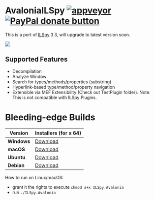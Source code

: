 # AvaloniaILSpy [![appveyor](https://ci.appveyor.com/api/projects/status/github/jeffreye/AvaloniaILSpy?svg=true)](https://ci.appveyor.com/project/jeffreye/avaloniailspy) [![PayPal donate button](https://img.shields.io/badge/donate-paypal-blue.svg)](https://www.paypal.com/cgi-bin/webscr?cmd=_donations&business=HYERRCR8C7876&lc=US&item_name=AvaloniaILSpy&no_note=0&currency_code=USD&bn=PP-DonationsBF:btn_donate_SM.gif:NonHosted) 

This is a port of [ILSpy](https://github.com/icsharpcode/ILSpy) 3.3, will upgrade to latest version soon.

![](https://github.com/jeffreye/AvaloniaILSpy/raw/master/preview.png)

Supported Features 
-------
 * Decompilation
 * Analyze Window
 * Search for types/methods/properties (substring)
 * Hyperlink-based type/method/property navigation
 * Extensible via MEF Extensibility (Check out TestPlugin folder). Note: This is not compatible with ILSpy Plugins.

# Bleeding-edge Builds
| Version | Installers (for x 64) |
|---------|------------|
|**Windows**|[Download](https://ci.appveyor.com/api/projects/jeffreye/AvaloniaILSpy/artifacts/artifacts/zips/ILSpy.Avalonia-win7-x64-Release.zip)|
|**macOS**|[Download](https://ci.appveyor.com/api/projects/jeffreye/AvaloniaILSpy/artifacts/artifacts/zips/ILSpy.Avalonia-osx.10.12-x64-Release.zip)|
|**Ubuntu**|[Download](https://ci.appveyor.com/api/projects/jeffreye/AvaloniaILSpy/artifacts/artifacts/zips/ILSpy.Avalonia-ubuntu.14.04-x64-Release.zip)|
|**Debian**|[Download](https://ci.appveyor.com/api/projects/jeffreye/AvaloniaILSpy/artifacts/artifacts/zips/ILSpy.Avalonia-debian.8-x64-Release.zip)|

How to run on Linux/macOS: 
- grant it the rights to execute `chmod a+x ILSpy.Avalonia`
- run  `./ILSpy.Avalonia`
